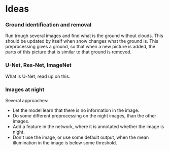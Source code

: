 # Ideas

### Ground identification and removal
Run trough several images and find what is the ground without clouds. This should be updated by itself when snow changes what the ground is. This preprocessing gives a ground, so that when a new picture is added, the parts of this picture that is similar to that ground is removed.

### U-Net, Res-Net, ImageNet
What is U-Net, read up on this.

### Images at night
Several approaches:
- Let the model learn that there is no information in the image.
- Do some different preprocessing on the night images, than the other images.
- Add a feature in the network, where it is annotated whether the image is night.
- Don't use the image, or use some default output, when the mean illumination in the image is below some threshold.

